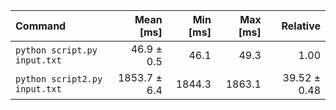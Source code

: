 | Command | Mean [ms] | Min [ms] | Max [ms] | Relative |
|:---|---:|---:|---:|---:|
| `python script.py input.txt` | 46.9 ± 0.5 | 46.1 | 49.3 | 1.00 |
| `python script2.py input.txt` | 1853.7 ± 6.4 | 1844.3 | 1863.1 | 39.52 ± 0.48 |
